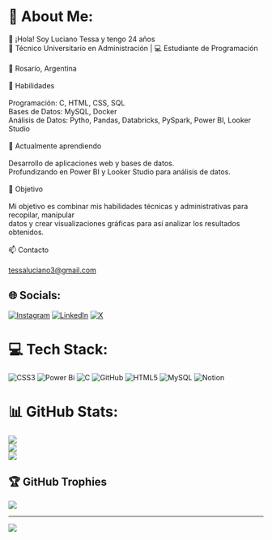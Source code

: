 # 💫 About Me:
👋 ¡Hola! Soy Luciano Tessa y tengo 24 años<br>💼 Técnico Universitario en Administración | 💻 Estudiante de Programación<br><br>📍 Rosario, Argentina<br><br>🚀 Habilidades<br><br>    Programación: C, HTML, CSS, SQL<br>    Bases de Datos: MySQL, Docker<br>    Análisis de Datos: Pytho, Pandas, Databricks, PySpark, Power BI, Looker Studio<br><br>🌱 Actualmente aprendiendo<br><br>    Desarrollo de aplicaciones web y bases de datos.<br>    Profundizando en Power BI y Looker Studio para análisis de datos.<br><br>🎯 Objetivo<br><br>Mi objetivo es combinar mis habilidades técnicas y administrativas para recopilar, manipular<br>datos y crear visualizaciones gráficas para así analizar los resultados obtenidos.<br><br>📫 Contacto<br><br>tessaluciano3@gmail.com<br>


## 🌐 Socials:
[![Instagram](https://img.shields.io/badge/Instagram-%23E4405F.svg?logo=Instagram&logoColor=white)](https://instagram.com/@luchotessa) [![LinkedIn](https://img.shields.io/badge/LinkedIn-%230077B5.svg?logo=linkedin&logoColor=white)](https://linkedin.com/in/www.linkedin.com/in/lucianoeliantessa) [![X](https://img.shields.io/badge/X-black.svg?logo=X&logoColor=white)](https://x.com/@LucianoTes80492) 

# 💻 Tech Stack:
![CSS3](https://img.shields.io/badge/css3-%231572B6.svg?style=for-the-badge&logo=css3&logoColor=white) ![Power Bi](https://img.shields.io/badge/power_bi-F2C811?style=for-the-badge&logo=powerbi&logoColor=black) ![C](https://img.shields.io/badge/c-%2300599C.svg?style=for-the-badge&logo=c&logoColor=white) ![GitHub](https://img.shields.io/badge/github-%23121011.svg?style=for-the-badge&logo=github&logoColor=white) ![HTML5](https://img.shields.io/badge/html5-%23E34F26.svg?style=for-the-badge&logo=html5&logoColor=white) ![MySQL](https://img.shields.io/badge/mysql-4479A1.svg?style=for-the-badge&logo=mysql&logoColor=white) ![Notion](https://img.shields.io/badge/Notion-%23000000.svg?style=for-the-badge&logo=notion&logoColor=white)
# 📊 GitHub Stats:
![](https://github-readme-stats.vercel.app/api?username=LucianoTessa&theme=highcontrast&hide_border=false&include_all_commits=true&count_private=true)<br/>
![](https://github-readme-streak-stats.herokuapp.com/?user=LucianoTessa&theme=highcontrast&hide_border=false)<br/>
![](https://github-readme-stats.vercel.app/api/top-langs/?username=LucianoTessa&theme=highcontrast&hide_border=false&include_all_commits=true&count_private=true&layout=compact)

## 🏆 GitHub Trophies
![](https://github-profile-trophy.vercel.app/?username=LucianoTessa&theme=monokai&no-frame=false&no-bg=true&margin-w=4)

---
[![](https://visitcount.itsvg.in/api?id=LucianoTessa&icon=0&color=1)](https://visitcount.itsvg.in)

<!-- Proudly created with GPRM ( https://gprm.itsvg.in ) -->
